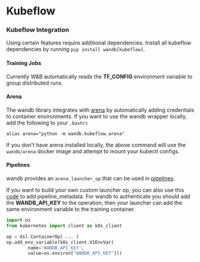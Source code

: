 # Kubeflow

### Kubeflow Integration

Using certain features require additional dependencies. Install all kubeflow dependencies by running `pip install wandb[kubeflow]`.

#### Training Jobs

Currently W&B automatically reads the **TF\_CONFIG** environment variable to group distributed runs.

#### Arena

The wandb library integrates with [arena](https://github.com/kubeflow/arena) by automatically adding credentials to container environments. If you want to use the wandb wrapper locally, add the following to your `.bashrc`

```text
alias arena="python -m wandb.kubeflow.arena"
```

If you don't have arena installed locally, the above command will use the `wandb/arena` docker image and attempt to mount your kubectl configs.

#### Pipelines

wandb provides an `arena_launcher_op` that can be used in [pipelines](https://github.com/kubeflow/pipelines).

If you want to build your own custom launcher op, you can also use this [code](https://github.com/wandb/client/blob/master/wandb/kubeflow/__init__.py) to add pipeline\_metadata. For wandb to authenticate you should add the **WANDB\_API\_KEY** to the operation, then your launcher can add the same environment variable to the training container.

```python
import os
from kubernetes import client as k8s_client

op = dsl.ContainerOp( ... )
op.add_env_variable(k8s_client.V1EnvVar(
        name='WANDB_API_KEY',
        value=os.environ["WANDB_API_KEY"]))
```

